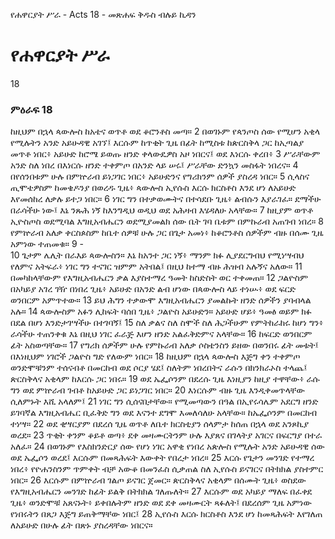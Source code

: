 ﻿
የሐዋርያት ሥራ - Acts 18 - መጽሐፍ ቅዱስ ብሉይ ኪዳን
# የሐዋርያት ሥራ
18
### ምዕራፍ 18
 ከዚህም በኋላ ጳውሎስ ከአቴና ወጥቶ ወደ ቆሮንቶስ መጣ።
2  በወገኑም የጳንጦስ ሰው የሚሆን አቂላ የሚሉትን አንድ አይሁዳዊ አገኘ፤ እርሱም ከጥቂት ጊዜ በፊት ከሚስቱ ከጵርስቅላ ጋር ከኢጣልያ መጥቶ ነበር፥ አይሁድ ከሮሜ ይወጡ ዘንድ ቀላውዴዎስ አዞ ነበርና፤ ወደ እነርሱ ቀረበ፥
3  ሥራቸውም አንድ ስለ ነበረ በእነርሱ ዘንድ ተቀምጦ በአንድ ላይ ሠሩ፤ ሥራቸው ድንኳን መስፋት ነበረና።
4  በየሰንበቱም ሁሉ በምኵራብ ይነጋገር ነበር፥ አይሁድንና የግሪክንም ሰዎች ያስረዳ ነበር።
5  ሲላስና ጢሞቴዎስም ከመቄዶንያ በወረዱ ጊዜ፥ ጳውሎስ ኢየሱስ እርሱ ክርስቶስ እንደ ሆነ ለአይሁድ እየመሰከረ ለቃሉ ይተጋ ነበር።
6  ነገር ግን በተቃወሙትና በተሳደቡ ጊዜ፥ ልብሱን እያራገፈ። ደማችሁ በራሳችሁ ነው፤ እኔ ንጹሕ ነኝ ከእንግዲህ ወዲህ ወደ አሕዛብ እሄዳለሁ አላቸው።
7  ከዚያም ወጥቶ ኢዮስጦስ ወደሚባል እግዚአብሔርን ወደሚያመልክ ሰው ቤት ገባ ቤቱም በምኩራብ አጠገብ ነበረ።
8  የምኵራብ አለቃ ቀርስጶስም ከቤተ ሰዎቹ ሁሉ ጋር በጌታ አመነ፥ ከቆሮንቶስ ሰዎችም ብዙ በሰሙ ጊዜ አምነው ተጠመቁ።
9 -  
10  ጌታም ሌሊት በራእይ ጳውሎስን። እኔ ከአንተ ጋር ነኝ፥ ማንም ክፉ ሊያደርግብህ የሚነሣብህ የለምና አትፍራ፥ ነገር ግን ተናገር ዝምም አትበል፤ በዚህ ከተማ ብዙ ሕዝብ አሉኝና አለው።
11  በመካከላቸውም የእግዚአብሔርን ቃል እያስተማረ ዓመት ከስድስት ወር ተቀመጠ።
12  ጋልዮስም በአካይያ አገረ ገዥ በነበረ ጊዜ፥ አይሁድ በአንድ ልብ ሆነው በጳውሎስ ላይ ተነሡ፥ ወደ ፍርድ ወንበርም አምጥተው።
13  ይህ ሕግን ተቃውሞ እግዚአብሔርን ያመልኩት ዘንድ ሰዎችን ያባብላል አሉ።
14  ጳውሎስም አፉን ሊከፍት ባሰበ ጊዜ፥ ጋልዮስ አይሁድን። አይሁድ ሆይ፥ ዓመፅ ወይም ክፉ በደል በሆነ እንድታገሣችሁ በተገባኝ፤
15  ስለ ቃልና ስለ ስሞች ስለ ሕጋችሁም የምትከራከሩ ከሆነ ግን፥ ራሳችሁ ተጠንቀቁ እኔ በዚህ ነገር ፈራጅ እሆን ዘንድ አልፈቅድምና አላቸው።
16  ከፍርድ ወንበርም ፊት አስወጣቸው።
17  የግሪክ ሰዎችም ሁሉ የምኩራብ አለቃ ሶስቴንስን ይዘው በወንበሩ ፊት መቱት፤ በእነዚህም ነገሮች ጋልዮስ ግድ የለውም ነበር።
18  ከዚህም በኋላ ጳውሎስ እጅግ ቀን ተቀምጦ ወንድሞቹንም ተሰናብቶ በመርከብ ወደ ሶርያ ሄደ፤ ስለትም ነበረበትና ራሱን በክንክራኦስ ተላጨ፤ ጵርስቅላና አቂላም ከእርሱ ጋር ነበሩ።
19  ወደ ኤፌሶንም በደረሱ ጊዜ እነዚያን ከዚያ ተዋቸው፥ ራሱ ግን ወደ ምኵራብ ገብቶ ከአይሁድ ጋር ይነጋገር ነበር።
20  እነርሱም ብዙ ጊዜ እንዲቀመጥላቸው ሲለምኑት እሺ አላለም፤
21  ነገር ግን ሲሰናበታቸው። የሚመጣውን በዓል በኢየሩሳሌም አደርግ ዘንድ ይገባኛል እግዚአብሔር ቢፈቅድ ግን ወደ እናንተ ደግሞ እመለሳለሁ አላቸው። ከኤፌሶንም በመርከብ ተነሣ።
22  ወደ ቂሣርያም በደረሰ ጊዜ ወጥቶ ለቤተ ክርስቲያን ሰላምታ ከሰጠ በኋላ ወደ አንጾኪያ ወረደ።
23  ጥቂት ቀንም ቆይቶ ወጣ፥ ደቀ መዛሙርትንም ሁሉ እያጸና በገላትያ አገርና በፍርግያ በተራ አለፈ።
24  በወገኑም የእስክንድርያ ሰው የሆነ ነገር አዋቂ የነበረ አጵሎስ የሚሉት አንድ አይሁዳዊ ሰው ወደ ኤፌሶን ወረደ፤ እርሱም በመጻሕፍት እውቀት የበረታ ነበረ።
25  እርሱ የጌታን መንገድ የተማረ ነበረ፥ የዮሐንስንም ጥምቀት ብቻ አውቆ በመንፈስ ሲቃጠል ስለ ኢየሱስ ይናገርና በትክክል ያስተምር ነበር።
26  እርሱም በምኵራብ ገልጦ ይናገር ጀመር። ጵርስቅላና አቂላም በሰሙት ጊዜ፥ ወስደው የእግዚአብሔርን መንገድ ከፊት ይልቅ በትክክል ገለጡለት።
27  እርሱም ወደ አካይያ ማለፍ በፈቀደ ጊዜ፥ ወንድሞቹ አጸናኑት፥ ይቀበሉትም ዘንድ ወደ ደቀ መዛሙርት ጻፉለት፤ በደረሰም ጊዜ አምነው የነበሩትን በጸጋ እጅግ ይጠቅማቸው ነበር፤
28  ኢየሱስ እርሱ ክርስቶስ እንደ ሆነ ከመጻሕፍት እየገለጠ ለአይሁድ በሁሉ ፊት በጽኑ ያስረዳቸው ነበርና። 
